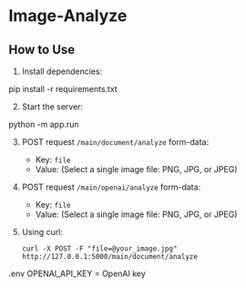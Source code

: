 # Image-Analyze
## How to Use

1. Install dependencies:

pip install -r requirements.txt

2. Start the server:

python -m app.run

3. POST request `/main/document/analyze` 
form-data:
   - Key: `file`
   - Value: (Select a single image file: PNG, JPG, or JPEG)

4. POST request `/main/openai/analyze` 
form-data:
   - Key: `file`
   - Value: (Select a single image file: PNG, JPG, or JPEG)

5. Using curl:
   ```
   curl -X POST -F "file=@your_image.jpg" http://127.0.0.1:5000/main/document/analyze
   ```
   
.env 
OPENAI_API_KEY = OpenAI key 
